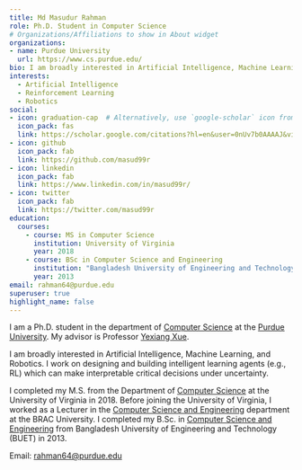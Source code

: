 ```yaml
---
title: Md Masudur Rahman
role: Ph.D. Student in Computer Science
# Organizations/Affiliations to show in About widget
organizations:
- name: Purdue University
  url: https://www.cs.purdue.edu/
bio: I am broadly interested in Artificial Intelligence, Machine Learning, and Robotics. I work on designing and building intelligent learning agents (e.g., RL) which can make interpretable critical decisions under uncertainty.
interests:
  - Artificial Intelligence
  - Reinforcement Learning
  - Robotics
social: 
- icon: graduation-cap  # Alternatively, use `google-scholar` icon from `ai` icon pack
  icon_pack: fas
  link: https://scholar.google.com/citations?hl=en&user=0nUv7b0AAAAJ&view_op=list_works
- icon: github
  icon_pack: fab
  link: https://github.com/masud99r
- icon: linkedin
  icon_pack: fab
  link: https://www.linkedin.com/in/masud99r/
- icon: twitter
  icon_pack: fab
  link: https://twitter.com/masud99r
education:
  courses:
    - course: MS in Computer Science
      institution: University of Virginia
      year: 2018
    - course: BSc in Computer Science and Engineering
      institution: "Bangladesh University of Engineering and Technology  "
      year: 2013
email: rahman64@purdue.edu
superuser: true
highlight_name: false
---
```

I am a Ph.D. student in the department of [Computer Science](https://www.cs.purdue.edu/) at the [Purdue University](https://www.purdue.edu/). My advisor is Professor [Yexiang Xue](https://www.cs.purdue.edu/homes/yexiang/).

I am broadly interested in Artificial Intelligence, Machine Learning, and Robotics. I work on designing and building intelligent learning agents (e.g., RL) which can make interpretable critical decisions under uncertainty.

I completed my M.S. from the Department of [Computer Science](https://engineering.virginia.edu/departments/computer-science) at the University of Virginia in 2018. Before joining the University of Virginia, I worked as a Lecturer in the [Computer Science and Engineering](http://www.bracu.ac.bd/academics/departments/computer-science-and-engineering) department at the BRAC University. I completed my B.Sc. in [Computer Science and Engineering](http://cse.buet.ac.bd/) from Bangladesh University of Engineering and Technology (BUET) in 2013.

Email: rahman64@purdue.edu
